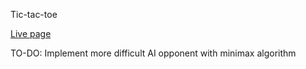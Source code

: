 Tic-tac-toe

[Live page](https://vqnguyen94.github.io/tic-tac-toe/)

TO-DO:
Implement more difficult AI opponent with minimax algorithm